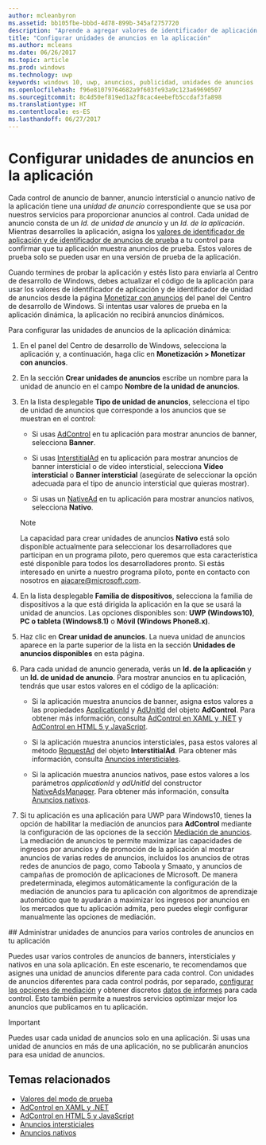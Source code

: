 ```yaml
---
author: mcleanbyron
ms.assetid: bb105fbe-bbbd-4d78-899b-345af2757720
description: "Aprende a agregar valores de identificador de aplicación y de identificador de unidad de anuncios a la aplicación desde el panel del Centro de desarrollo de Windows antes de enviar la aplicación a la Tienda."
title: "Configurar unidades de anuncios en la aplicación"
ms.author: mcleans
ms.date: 06/26/2017
ms.topic: article
ms.prod: windows
ms.technology: uwp
keywords: windows 10, uwp, anuncios, publicidad, unidades de anuncios
ms.openlocfilehash: f96e81079764682a9f603fe93a9c123a69690507
ms.sourcegitcommit: 8c4d50ef819ed1a2f8cac4eebefb5ccdaf3fa898
ms.translationtype: HT
ms.contentlocale: es-ES
ms.lasthandoff: 06/27/2017
---
```

# <a name="set-up-ad-units-in-your-app"></a>Configurar unidades de anuncios en la aplicación

Cada control de anuncio de banner, anuncio intersticial o anuncio nativo de la aplicación tiene una *unidad de anuncio* correspondiente que se usa por nuestros servicios para proporcionar anuncios al control. Cada unidad de anuncio consta de un *Id. de unidad de anuncio* y un *Id. de la aplicación*. Mientras desarrolles la aplicación, asigna los [valores de identificador de aplicación y de identificador de anuncios de prueba](test-mode-values.md) a tu control para confirmar que tu aplicación muestra anuncios de prueba. Estos valores de prueba solo se pueden usar en una versión de prueba de la aplicación.

Cuando termines de probar la aplicación y estés listo para enviarla al Centro de desarrollo de Windows, debes actualizar el código de la aplicación para usar los valores de identificador de aplicación y de identificador de unidad de anuncios desde la página [Monetizar con anuncios](../publish/monetize-with-ads.md) del panel del Centro de desarrollo de Windows. Si intentas usar valores de prueba en la aplicación dinámica, la aplicación no recibirá anuncios dinámicos.

Para configurar las unidades de anuncios de la aplicación dinámica:

1.  En el panel del Centro de desarrollo de Windows, selecciona la aplicación y, a continuación, haga clic en **Monetización > Monetizar con anuncios**.

2.  En la sección **Crear unidades de anuncios** escribe un nombre para la unidad de anuncio en el campo **Nombre de la unidad de anuncios**.

3. En la lista desplegable **Tipo de unidad de anuncios**, selecciona el tipo de unidad de anuncios que corresponde a los anuncios que se muestran en el control:

    -   Si usas [AdControl](https://msdn.microsoft.com/library/windows/apps/microsoft.advertising.winrt.ui.adcontrol.aspx) en tu aplicación para mostrar anuncios de banner, selecciona **Banner**.

    -   Si usas [InterstitialAd](https://msdn.microsoft.com/library/windows/apps/microsoft.advertising.winrt.ui.interstitialad.aspx) en tu aplicación para mostrar anuncios de banner intersticial o de vídeo intersticial, selecciona **Vídeo intersticial** o **Banner intersticial** (asegúrate de seleccionar la opción adecuada para el tipo de anuncio intersticial que quieras mostrar).

    -   Si usas un [NativeAd](https://msdn.microsoft.com/library/windows/apps/microsoft.advertising.winrt.ui.nativead.aspx) en tu aplicación para mostrar anuncios nativos, selecciona **Nativo**.
      > [!NOTE]
      > La capacidad para crear unidades de anuncios **Nativo** está solo disponible actualmente para seleccionar los desarrolladores que participan en un programa piloto, pero queremos que esta característica esté disponible para todos los desarrolladores pronto. Si estás interesado en unirte a nuestro programa piloto, ponte en contacto con nosotros en aiacare@microsoft.com.

4.  En la lista desplegable **Familia de dispositivos**, selecciona la familia de dispositivos a la que está dirigida la aplicación en la que se usará la unidad de anuncios. Las opciones disponibles son: **UWP (Windows10)**, **PC o tableta (Windows8.1)** o **Móvil (Windows Phone8.x)**.

5.  Haz clic en **Crear unidad de anuncios**. La nueva unidad de anuncios aparece en la parte superior de la lista en la sección **Unidades de anuncios disponibles** en esta página.

6.  Para cada unidad de anuncio generada, verás un **Id. de la aplicación** y un **Id. de unidad de anuncio**. Para mostrar anuncios en tu aplicación, tendrás que usar estos valores en el código de la aplicación:

    -   Si la aplicación muestra anuncios de banner, asigna estos valores a las propiedades [ApplicationId](https://msdn.microsoft.com/library/windows/apps/microsoft.advertising.winrt.ui.adcontrol.applicationid.aspx) y [AdUnitId](https://msdn.microsoft.com/library/windows/apps/microsoft.advertising.winrt.ui.adcontrol.adunitid.aspx) del objeto **AdControl**. Para obtener más información, consulta [AdControl en XAML y .NET](adcontrol-in-xaml-and--net.md) y [AdControl en HTML 5 y JavaScript](adcontrol-in-html-5-and-javascript.md).

    -   Si la aplicación muestra anuncios intersticiales, pasa estos valores al método [RequestAd](https://msdn.microsoft.com/library/windows/apps/microsoft.advertising.winrt.ui.interstitialad.requestad.aspx) del objeto **InterstitialAd**. Para obtener más información, consulta [Anuncios intersticiales](interstitial-ads.md).

    -   Si la aplicación muestra anuncios nativos, pase estos valores a los parámetros *applicationId* y *adUnitId* del constructor [NativeAdsManager](https://msdn.microsoft.com/library/windows/apps/microsoft.advertising.winrt.ui.nativeadsmanager.nativeadsmanager.aspx). Para obtener más información, consulta [Anuncios nativos](../monetize/native-ads.md).

7. Si tu aplicación es una aplicación para UWP para Windows10, tienes la opción de habilitar la mediación de anuncios para **AdControl** mediante la configuración de las opciones de la sección [Mediación de anuncios](../publish/monetize-with-ads.md#mediation). La mediación de anuncios te permite maximizar las capacidades de ingresos por anuncios y de promoción de la aplicación al mostrar anuncios de varias redes de anuncios, incluidos los anuncios de otras redes de anuncios de pago, como Taboola y Smaato, y anuncios de campañas de promoción de aplicaciones de Microsoft. De manera predeterminada, elegimos automáticamente la configuración de la mediación de anuncios para tu aplicación con algoritmos de aprendizaje automático que te ayudarán a maximizar los ingresos por anuncios en los mercados que tu aplicación admita, pero puedes elegir configurar manualmente las opciones de mediación.

<span id="manage" />
## <a name="manage-ad-units-for-multiple-ad-controls-in-your-app"></a>Administrar unidades de anuncios para varios controles de anuncios en tu aplicación

Puedes usar varios controles de anuncios de banners, intersticiales y nativos en una sola aplicación. En este escenario, te recomendamos que asignes una unidad de anuncios diferente para cada control. Con unidades de anuncios diferentes para cada control podrás, por separado, [configurar las opciones de mediación](../publish/monetize-with-ads.md#mediation) y obtener discretos [datos de informes](../publish/advertising-performance-report.md) para cada control. Esto también permite a nuestros servicios optimizar mejor los anuncios que publicamos en tu aplicación.

> [!IMPORTANT]
> Puedes usar cada unidad de anuncios solo en una aplicación. Si usas una unidad de anuncios en más de una aplicación, no se publicarán anuncios para esa unidad de anuncios.

## <a name="related-topics"></a>Temas relacionados

* [Valores del modo de prueba](test-mode-values.md)
* [AdControl en XAML y .NET](adcontrol-in-xaml-and--net.md)
* [AdControl en HTML 5 y JavaScript](adcontrol-in-html-5-and-javascript.md)
* [Anuncios intersticiales](interstitial-ads.md)
* [Anuncios nativos](../monetize/native-ads.md)


 

 
